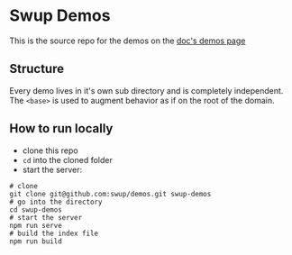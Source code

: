 # Swup Demos

This is the source repo for the demos on the [doc's demos page](https://swup.js.org/getting-started/demos/)

## Structure

Every demo lives in it's own sub directory and is completely independent. The `<base>` is used
to augment behavior as if on the root of the domain.

## How to run locally

- clone this repo
- `cd` into the cloned folder
- start the server:

```shell
# clone
git clone git@github.com:swup/demos.git swup-demos
# go into the directory
cd swup-demos
# start the server
npm run serve
# build the index file
npm run build
```